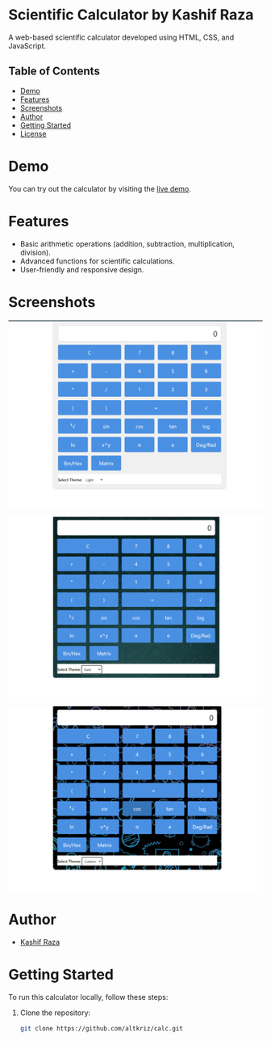 # Scientific Calculator by Kashif Raza

A web-based scientific calculator developed using HTML, CSS, and JavaScript.

## Table of Contents

- [Demo](#demo)
- [Features](#features)
- [Screenshots](#screenshots)
- [Author](#author)
- [Getting Started](#getting-started)
- [License](#license)

# Demo

You can try out the calculator by visiting the [live demo](https://altkriz.github.io/calc).

# Features

- Basic arithmetic operations (addition, subtraction, multiplication, division).
- Advanced functions for scientific calculations.
- User-friendly and responsive design.

# Screenshots

![Screenshot 1](img/calc1.png)

![Screenshot 2](img/calc2.png)

![Screenshot 2](img/calc3.png)
# Author

- [Kashif Raza](https://github/altkriz)

# Getting Started

To run this calculator locally, follow these steps:

1. Clone the repository:

   ```sh
   git clone https://github.com/altkriz/calc.git
